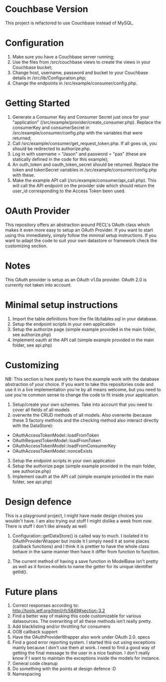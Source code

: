Couchbase Version
=================

This project is refactored to use Couchbase instead of MySQL.


Configuration
===============

1. Make sure you have a Couchbase server running;
2. Use the files from /src/couchbase views to create the views in your Couchbase bucket;
3. Change host, username, password and bucket to your Couchbase details in /src/lib/Configuration.php;
4. Change the endpoints in /src/example/consumer/config.php.


Getting Started
===============
1. Generate a Consumer Key and Consumer Secret just once for your "application" (/src/example/provider/create_consumer.php). Replace the consumerKey and consumerSecret in /src/example/consumer/config.php with the variables that were returned;
2. Call /src/example/consumer/get_request_token.php. If all goes ok, you should be redirected to authorize.php.
3. Log in with username = "Jason" and password = "pas" (these are statically defined in the code for this example);
4. An outh_token and oauth_token_secret should be returned. Replace the token and tokenSecret variables in /src/example/consumer/config.php with these.
5. Make the example API call (/src/example/consumer/api_call.php). This will call the API endpoint on the provider side which should return the user_id corresponding to the Access Token been used.


OAuth Provider
==============

This repository offers an abstraction around PECL's OAuth class which makes it even more easy to setup an OAuth Provider.
If you want to start using this immediately, simply follow the minimal setup instructions. If you want to
adapt the code to suit your own datastore or framework check the customizing section.


Notes
=====

This OAuth provider is setup as an OAuth v1.0a provider. OAuth 2.0 is currently not taken into account.


Minimal setup instructions
==========================

1. Import the table definitions from the file lib/tables.sql in your database.
2. Setup the endpoint scripts in your own application
3. Setup the authorize page (simple example provided in the main folder, see authorize.php)
4. Implement oauth at the API call (simple example provided in the main folder, see api.php)


Customizing
===========

NB: This section is here purely to have the example work with the database abstraction of your choice. If you want to take this
repositories code and use it in a live implementation you're by all means welcome, but you need to use you're common sense to
change the code to fit inside your application.

1. Setup/create your own schemes. Take into account that you need to cover all fields of all models
2. overwrite the CRUD methods of all models. Also overwrite (because these 3 factory methods and the checking method also interact directly with the DataStore):
 * OAuthAccessTokenModel::loadFromToken
 * OAuthRequestTokenModel::loadFromToken
 * OAuthAccessTokenModel::loadFromConsumerKey
 * OAuthAccessTokenModel::nonceExists

3. Setup the endpoint scripts in your own application
4. Setup the authorize page (simple example provided in the main folder, see authorize.php)
5. Implement oauth at the API call (simple example provided in the main folder, see api.php)


Design defence
==============

This is a playground project, I might have made design choices you wouldn't have. I am also trying out stuff
I might dislike a week from now. There is stuff I don't like already as well:

1. Configuration::getDataStore() is called way to much. I isolated it to OAuthProviderWrapper
but inside it I simply need it at some places (callback functions) and I think it is prettier to have the whole
class behave in the same manner then have it differ from function to function.

2. The current method of having a save function in ModelBase isn't pretty as well as it forces models to
name the getter for its unique identifier getId().


Future plans
============

1. Correct responses according to: http://tools.ietf.org/html/rfc5849#section-3.2
2. Find a better way of making this code customizable for various datasources. The overwriting of all these methods isn't really pretty.
3. Add blacklisting and/or throttling for consumers
4. OOB callback support
5. Have the OAuthProviderWrapper also work under OAuth 2.0. specs
6. Find a good error reporting system. I started this out using exceptions mainly because I don't use them at work. I need to find a good way of getting the final message to the user in a nice fashion. I don't really know if I want to maintain the exceptions inside the models for instance.
7. General code cleanup
8. Do something with the points at design defence :D
9. Namespacing

